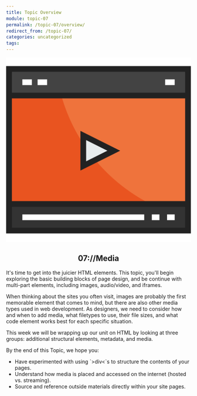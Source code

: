 ```yaml
---
title: Topic Overview
module: topic-07
permalink: /topic-07/overview/
redirect_from: /topic-07/
categories: uncategorized
tags:
---
```


<div class="section-title">
  <img src="../img/assignment-07.svg" alt="" title="Assignment 7: Media" />
  <h2 style="text-align: center;">07://Media</h2>
</div>

It's time to get into the juicier HTML elements. This topic, you'll begin exploring the basic building blocks of page design, and be continue with multi-part elements, including images, audio/video, and iframes.

When thinking about the sites you often visit, images are probably the first memorable element that comes to mind, but there are also other media types used in web development. As designers, we need to consider how and when to add media, what filetypes to use, their file sizes, and what code element works best for each specific situation.

This week we will be wrapping up our unit on HTML by looking at three groups: additional structural elements, metadata, and media.

By the end of this Topic, we hope you:
<ul class="pros-and-cons">
  <li class="icon-pro">Have experimented with using `&gt;div&lt;`s to structure the contents of your pages.</li>
  <li class="icon-pro">Understand how media is placed and accessed on the internet (hosted vs. streaming).</li>
  <li class="icon-pro">Source and reference outside materials directly within your site pages.</li>
</ul>
